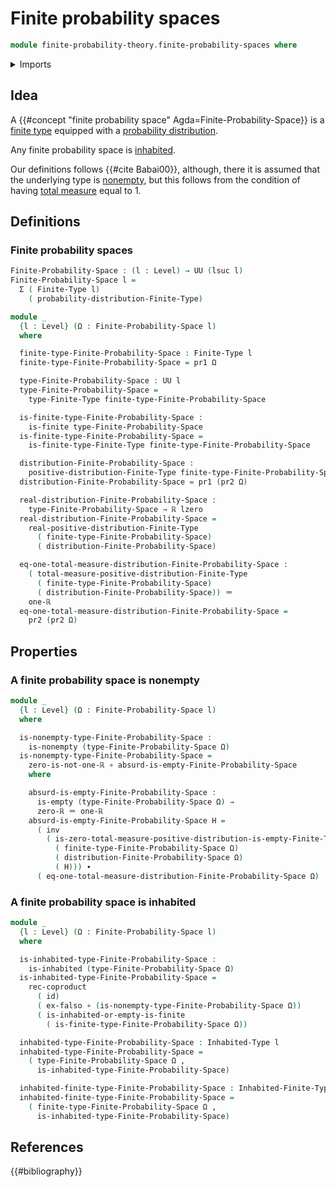 # Finite probability spaces

```agda
module finite-probability-theory.finite-probability-spaces where
```

<details><summary>Imports</summary>

```agda
open import finite-probability-theory.positive-distributions-on-finite-types
open import finite-probability-theory.probability-distributions-on-finite-types

open import foundation.coproduct-types
open import foundation.dependent-pair-types
open import foundation.empty-types
open import foundation.function-types
open import foundation.identity-types
open import foundation.inhabited-types
open import foundation.propositions
open import foundation.sets
open import foundation.subtypes
open import foundation.transport-along-identifications
open import foundation.universe-levels

open import group-theory.sums-of-finite-families-of-elements-abelian-groups

open import real-numbers.addition-real-numbers
open import real-numbers.apartness-real-numbers
open import real-numbers.dedekind-real-numbers
open import real-numbers.positive-real-numbers
open import real-numbers.rational-real-numbers
open import real-numbers.strict-inequality-real-numbers

open import univalent-combinatorics.finite-types
open import univalent-combinatorics.inhabited-finite-types
```

</details>

## Idea

A {{#concept "finite probability space" Agda=Finite-Probability-Space}} is a
[finite type](univalent-combinatorics.finite-types.md) equipped with a
[probability distribution](finite-probability-theory.probability-distributions-on-finite-types.md).

Any finite probability space is [inhabited](foundation.inhabited-types.md).

Our definitions follows {{#cite Babai00}}, although, there it is assumed that
the underlying type is [nonempty](foundation-core.empty-types.md), but this
follows from the condition of having
[total measure](finite-probability-theory.positive-distributions-on-finite-types.md)
equal to 1.

## Definitions

### Finite probability spaces

```agda
Finite-Probability-Space : (l : Level) → UU (lsuc l)
Finite-Probability-Space l =
  Σ ( Finite-Type l)
    ( probability-distribution-Finite-Type)

module _
  {l : Level} (Ω : Finite-Probability-Space l)
  where

  finite-type-Finite-Probability-Space : Finite-Type l
  finite-type-Finite-Probability-Space = pr1 Ω

  type-Finite-Probability-Space : UU l
  type-Finite-Probability-Space =
    type-Finite-Type finite-type-Finite-Probability-Space

  is-finite-type-Finite-Probability-Space :
    is-finite type-Finite-Probability-Space
  is-finite-type-Finite-Probability-Space =
    is-finite-type-Finite-Type finite-type-Finite-Probability-Space

  distribution-Finite-Probability-Space :
    positive-distribution-Finite-Type finite-type-Finite-Probability-Space
  distribution-Finite-Probability-Space = pr1 (pr2 Ω)

  real-distribution-Finite-Probability-Space :
    type-Finite-Probability-Space → ℝ lzero
  real-distribution-Finite-Probability-Space =
    real-positive-distribution-Finite-Type
      ( finite-type-Finite-Probability-Space)
      ( distribution-Finite-Probability-Space)

  eq-one-total-measure-distribution-Finite-Probability-Space :
    ( total-measure-positive-distribution-Finite-Type
      ( finite-type-Finite-Probability-Space)
      ( distribution-Finite-Probability-Space)) ＝
    one-ℝ
  eq-one-total-measure-distribution-Finite-Probability-Space =
    pr2 (pr2 Ω)
```

## Properties

### A finite probability space is nonempty

```agda
module _
  {l : Level} (Ω : Finite-Probability-Space l)
  where

  is-nonempty-type-Finite-Probability-Space :
    is-nonempty (type-Finite-Probability-Space Ω)
  is-nonempty-type-Finite-Probability-Space =
    zero-is-not-one-ℝ ∘ absurd-is-empty-Finite-Probability-Space
    where

    absurd-is-empty-Finite-Probability-Space :
      is-empty (type-Finite-Probability-Space Ω) →
      zero-ℝ ＝ one-ℝ
    absurd-is-empty-Finite-Probability-Space H =
      ( inv
        ( is-zero-total-measure-positive-distribution-is-empty-Finite-Type
          ( finite-type-Finite-Probability-Space Ω)
          ( distribution-Finite-Probability-Space Ω)
          ( H))) ∙
      ( eq-one-total-measure-distribution-Finite-Probability-Space Ω)
```

### A finite probability space is inhabited

```agda
module _
  {l : Level} (Ω : Finite-Probability-Space l)
  where

  is-inhabited-type-Finite-Probability-Space :
    is-inhabited (type-Finite-Probability-Space Ω)
  is-inhabited-type-Finite-Probability-Space =
    rec-coproduct
      ( id)
      ( ex-falso ∘ (is-nonempty-type-Finite-Probability-Space Ω))
      ( is-inhabited-or-empty-is-finite
        ( is-finite-type-Finite-Probability-Space Ω))

  inhabited-type-Finite-Probability-Space : Inhabited-Type l
  inhabited-type-Finite-Probability-Space =
    ( type-Finite-Probability-Space Ω ,
      is-inhabited-type-Finite-Probability-Space)

  inhabited-finite-type-Finite-Probability-Space : Inhabited-Finite-Type l
  inhabited-finite-type-Finite-Probability-Space =
    ( finite-type-Finite-Probability-Space Ω ,
      is-inhabited-type-Finite-Probability-Space)
```

## References

{{#bibliography}}
